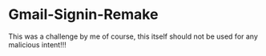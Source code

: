 # Gmail-Signin-Remake
This was a challenge by me of course, this itself should not be used for any malicious intent!!!
